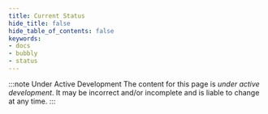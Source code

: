 ```yaml
---
title: Current Status
hide_title: false
hide_table_of_contents: false
keywords:
- docs
- bubbly
- status
---
```


:::note Under Active Development
The content for this page is *under active development*. It
may be
incorrect and/or
incomplete and is liable to change at any time.
:::
